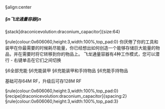 §align:center
##### §n飞龙通量容器§n

§stack[draconicevolution:draconium_capacitor]{size:64}

§rule{colour:0x606060,height:3,width:100%,top_pad:0}
你厌倦了你的工具和装甲在你最需要的时候耗尽能量，你已经想出如何创造一个能够存储巨大能量的物品，并在需要时将它转移到你的物品上。
飞龙通量容器有4种工作模式，您可以潜行 - 右键单击在它们之间切换

§6全部充能
§6充能装甲
§6充能装甲和手持物品
§6充能手持物品

基础可存64M RF，升级后可存128M RF

§rule{colour:0x606060,height:3,width:100%,top_pad:0}
§recipe[draconicevolution:draconium_capacitor]{spacing:2}
§rule{colour:0x606060,height:3,width:100%,top_pad:3}